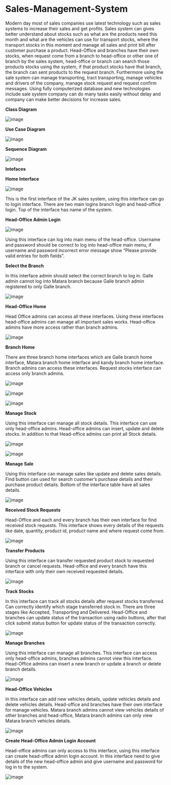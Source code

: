 # Sales-Management-System

Modern day most of sales companies use latest technology such as sales systems to increase their sales and get profits. Sales system can gives better understand about stocks such as what are the products need this month  and what are the vehicles can use for transport stocks, where the transport stocks in this moment and manage all sales and print bill after customer purchase a product. Head-Office and branches have their own stocks, when request come from a branch to head-office or other one of branch by the sales system, head-office or branch can search those products stocks using the system, if that product stocks have that branch, the branch can sent products to the request branch. Furthermore using the sale system can manage transporting, tract transporting, manage vehicles and drivers of the company, manage stock request and request confirm messages. Using fully computerized database and new technologies include sale system company can do many tasks easily without delay and company can make better decisions for increase sales. 

<b>Class Diagram</b>

![image](https://user-images.githubusercontent.com/69201980/120893309-3f708280-c630-11eb-9914-92f04c8d3fec.png)

<b>Use Case Diagram</b>

![image](https://user-images.githubusercontent.com/69201980/120893321-4eefcb80-c630-11eb-95a3-06330c8e22b0.png)

<b>Sequence Diagram</b>

![image](https://user-images.githubusercontent.com/69201980/120893332-5e6f1480-c630-11eb-8bf6-03fdd78718ce.png)

<b>Intefaces</b>
  
<b>Home Interface</b>
  
![image](https://user-images.githubusercontent.com/69201980/121897917-776a7a80-cd40-11eb-92ef-04e97f43e301.png)
  
This is the first interface of the JK sales system, using this interface can go to login interface. There are two main logins branch login and head-office login. Top of the interface has name of the system.

<b>Head-Office Admin Login</b>
  
![image](https://user-images.githubusercontent.com/69201980/121898007-91a45880-cd40-11eb-8bb9-fa0f5df65353.png)
  
Using this interface can log into main menu of the head-office. Username and password should be correct to log into head-office main menu, if username and password incorrect error message show “Please provide valid entries for both fields”.

<b>Select the Branch</b>
  
In this interface admin should select the correct branch to log in. Galle admin cannot log into Matara branch because Galle branch admin registered to only Galle branch. 
  
![image](https://user-images.githubusercontent.com/69201980/121898391-f3fd5900-cd40-11eb-8972-d595e9f9bd48.png)

<b>Head-Office Home</b>
  
Head Office admins can access all these interfaces. Using these interfaces head-office admins can manage all important sales works. Head-office admins have more access rather than branch admins.

![image](https://user-images.githubusercontent.com/69201980/121898500-11cabe00-cd41-11eb-88e5-81a9d9e14a31.png)

<b>Branch Home</b>

There are three branch home interfaces which are Galle branch home interface, Matara branch home interface and kandy branch home interface. Branch admins can access these interfaces. Request stocks interface can access only branch admins.

![image](https://user-images.githubusercontent.com/69201980/122651135-6a8cc300-d154-11eb-9907-74b0c6b9a96c.png)

![image](https://user-images.githubusercontent.com/69201980/122651138-6eb8e080-d154-11eb-95b1-d61380874834.png)

![image](https://user-images.githubusercontent.com/69201980/122651142-724c6780-d154-11eb-860c-1a8e2d5bc919.png)

<b>Manage Stock</b>

Using this interface can manage all stock details. This interface can use only head-office admins. Head-office admins can insert, update and delete stocks. In addition to that Head-office admins can print all Stock details.

![image](https://user-images.githubusercontent.com/69201980/122651153-83957400-d154-11eb-8ec4-a5785f4d63e2.png)

![image](https://user-images.githubusercontent.com/69201980/122651155-885a2800-d154-11eb-9a06-800e3ee6b173.png)

<b>Manage Sale</b>

Using this interface can manage sales like update and delete sales details. Find button can used for search customer’s purchase details and their purchase product details. Bottom of the interface table have all sales details.

![image](https://user-images.githubusercontent.com/69201980/122651167-9ad46180-d154-11eb-81cd-a84ebfb9d142.png)

<b>Received Stock Requests</b>

Head-Office and each and every branch has their own interface for find received stock requests. This interface shows every details of the requests like date, quantity, product id, product name and where request come from.

![image](https://user-images.githubusercontent.com/69201980/122979511-4380fc00-d3b5-11eb-83cb-f1749a1743b0.png)

<b>Transfer Products</b>

Using this interface can transfer requested product stock to requested branch or cancel requests. Head-office and every branch have this interface with only their own received requested details.

![image](https://user-images.githubusercontent.com/69201980/122979558-51cf1800-d3b5-11eb-9492-5e5d4601d1ea.png)

<b>Track Stocks</b>

In this interface can track all stocks details after request stocks transferred. Can correctly identify which stage transferred stock in. There are three stages like Accepted, Transporting and Delivered. Head-Office and branches can update status of the transaction using radio buttons, after that click submit status button for update status of the transaction correctly.

![image](https://user-images.githubusercontent.com/69201980/122979589-5dbada00-d3b5-11eb-9491-c4c70a8860fb.png)

<b>Manage Branches</b>

Using this interface can manage all branches. This interface can access only head-office admins, branches admins cannot view this interface. Head-Office admins can insert a new branch or update a branch or delete branch details.

![image](https://user-images.githubusercontent.com/69201980/122979821-a377a280-d3b5-11eb-8c90-6736c8538742.png)

<b>Head-Office Vehicles</b>

In this interface can add new vehicles details, update vehicles details and delete vehicles details. Head-office and branches have their own interface for manage vehicles. Matara branch admins cannot view vehicles details of other branches and head-office, Matara branch admins can only view Matara branch vehicles details.

![image](https://user-images.githubusercontent.com/69201980/122981246-2816f080-d3b7-11eb-9eec-15d595ab06de.png)

<b>Create Head-Office Admin Login Account</b>

Head-office admins can only access to this interface, using this interface can create head-office admin login account. In this interface need to give details of the new head-office admin and give username and password for log in to the system.

![image](https://user-images.githubusercontent.com/69201980/122981293-35cc7600-d3b7-11eb-929d-a82404869c70.png)



  




